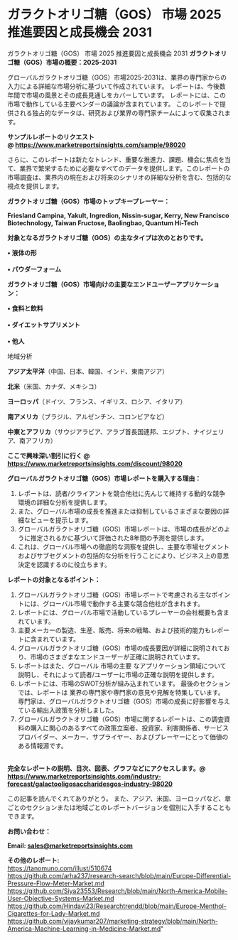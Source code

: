 # ガラクトオリゴ糖（GOS） 市場 2025 推進要因と成長機会 2031
 ガラクトオリゴ糖（GOS） 市場 2025 推進要因と成長機会 2031
<strong><b>ガラクトオリゴ糖（GOS）市場の概要：2025-2031</b></strong>

グローバルガラクトオリゴ糖（GOS）市場2025-2031は、業界の専門家からの入力による詳細な市場分析に基づいて作成されています。 レポートは、今後数年間で市場の風景とその成長見通しをカバーしています。 レポートには、この市場で動作している主要ベンダーの議論が含まれています。 このレポートで提供される独占的なデータは、研究および業界の専門家チームによって収集されます。

<strong>サンプルレポートのリクエスト @ <a href=https://www.marketreportsinsights.com/sample/98020>https://www.marketreportsinsights.com/sample/98020</a></strong>

さらに、このレポートは新たなトレンド、重要な推進力、課題、機会に焦点を当て、業界で繁栄するために必要なすべてのデータを提供します。このレポートの市場調査は、業界内の現在および将来のシナリオの詳細な分析を含む、包括的な視点を提供します。

<strong>ガラクトオリゴ糖（GOS）市場のトップキープレーヤー：</strong>

<strong>Friesland Campina, Yakult, Ingredion, Nissin-sugar, Kerry, New Francisco Biotechnology, Taiwan Fructose, Baolingbao, Quantum Hi-Tech</strong>

<strong><b>対象となるガラクトオリゴ糖（GOS）の主なタイプは次のとおりです。</b></strong>

<strong>• 液体の形<br><br>• パウダーフォーム</strong>

<strong><b>ガラクトオリゴ糖（GOS）市場向けの主要なエンドユーザーアプリケーション：</b></strong>

<strong>• 食料と飲料<br><br>• ダイエットサプリメント<br><br>• 他人</strong>

 地域分析

<strong><b>アジア太平洋</b></strong>（中国、日本、韓国、インド、東南アジア）

<strong><b>北米</b></strong>（米国、カナダ、メキシコ）

<strong><b>ヨーロッパ</b></strong>（ドイツ、フランス、イギリス、ロシア、イタリア）

<strong><b>南アメリカ</b></strong>（ブラジル、アルゼンチン、コロンビアなど）

<strong><b>中東とアフリカ</b></strong>（サウジアラビア、アラブ首長国連邦、エジプト、ナイジェリア、南アフリカ）

<strong>ここで興味深い割引に行く @ <a href=https://www.marketreportsinsights.com/discount/98020>https://www.marketreportsinsights.com/discount/98020</a></strong>

<strong><b>グローバルガラクトオリゴ糖（GOS）市場レポートを購入する理由：</b></strong>
<ol>
  <li>レポートは、読者/クライアントを競合他社に先んじて維持する動的な競争環境の詳細な分析を提供します。</li>
  <li>また、グローバル市場の成長を推進または抑制しているさまざまな要因の詳細なビューを提示します。</li>
  <li>グローバルガラクトオリゴ糖（GOS）市場レポートは、市場の成長がどのように推定されるかに基づいて評価された8年間の予測を提供します。</li>
  <li>これは、グローバル市場への徹底的な洞察を提供し、主要な市場セグメントおよびサブセグメントの包括的な分析を行うことにより、ビジネス上の意思決定を認識するのに役立ちます。</li>
</ol>
<strong><b>レポートの対象となるポイント：</b></strong>
<ol>
  <li>グローバルガラクトオリゴ糖（GOS）市場レポートで考慮される主なポイントには、グローバル市場で動作する主要な競合他社が含まれます。</li>
  <li>レポートには、グローバル市場で活動しているプレーヤーの会社概要も含まれています。</li>
  <li>主要メーカーの製造、生産、販売、将来の戦略、および技術的能力もレポートに含まれています。</li>
  <li>グローバルガラクトオリゴ糖（GOS）市場の成長要因が詳細に説明されており、市場のさまざまなエンドユーザーが正確に説明されています。</li>
  <li>レポートはまた、グローバル 市場の主要 なアプリケーション領域について説明し、それによって読者/ユーザーに市場の正確な説明を提供します。</li>
  <li>レポートには、市場のSWOT分析が組み込まれています。 最後のセクションでは、レポートは 業界の専門家や専門家の意見や見解を特集しています。 専門家は、グローバルガラクトオリゴ糖（GOS）市場の成長に好影響を与えている輸出入政策を分析しました。</li>
  <li>グローバルガラクトオリゴ糖（GOS）市場に関するレポートは、この調査資料の購入に関心のあるすべての政策立案者、投資家、利害関係者、サービスプロバイダー、メーカー、サプライヤー、およびプレーヤーにとって価値のある情報源です。</li>
</ol><br>
<strong>完全なレポートの説明、目次、図表、グラフなどにアクセスします。@ <a href=https://www.marketreportsinsights.com/industry-forecast/galactooligosaccharidesgos-industry-98020>https://www.marketreportsinsights.com/industry-forecast/galactooligosaccharidesgos-industry-98020</a></strong>

この記事を読んでくれてありがとう。 また、アジア、米国、ヨーロッパなど、章ごとのセクションまたは地域ごとのレポートバージョンを個別に入手することもできます。

<strong><b>お問い合わせ：</b></strong>

<strong>Email: </strong><a href=mailto:sales@marketreportsinsights.com><strong>sales@marketreportsinsights.com</strong></a>

<strong>その他のレポート:</strong>
<br>
<a href=https://tanomuno.com/illust/510674>https://tanomuno.com/illust/510674</a>
<br>
<a href=https://github.com/arha237/research-search/blob/main/Europe-Differential-Pressure-Flow-Meter-Market.md>https://github.com/arha237/research-search/blob/main/Europe-Differential-Pressure-Flow-Meter-Market.md</a>
<br>
<a href=https://github.com/Siya23553/Research/blob/main/North-America-Mobile-User-Objective-Systems-Market.md>https://github.com/Siya23553/Research/blob/main/North-America-Mobile-User-Objective-Systems-Market.md</a>
<br>
<a href=https://github.com/Hindavi23/Researchtrendd/blob/main/Europe-Menthol-Cigarettes-for-Lady-Market.md>https://github.com/Hindavi23/Researchtrendd/blob/main/Europe-Menthol-Cigarettes-for-Lady-Market.md</a>
<br>
<a href=https://github.com/vijaykumar207/marketing-strategy/blob/main/North-America-Machine-Learning-in-Medicine-Market.md>https://github.com/vijaykumar207/marketing-strategy/blob/main/North-America-Machine-Learning-in-Medicine-Market.md</a>"
